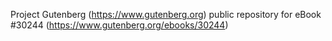 Project Gutenberg (https://www.gutenberg.org) public repository for eBook #30244 (https://www.gutenberg.org/ebooks/30244)
